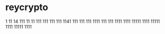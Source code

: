 # reycrypto
1
11
14
111
11
11
111
111
111
111
1141
111
111
111
1111
111
111
1111
1111
11111
1111
11111
1111
11111
1111
